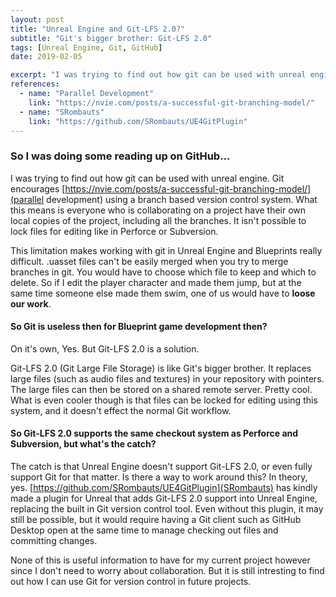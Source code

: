 ```yaml
---
layout: post
title: "Unreal Engine and Git-LFS 2.0?"
subtitle: "Git's bigger brother: Git-LFS 2.0"
tags: [Unreal Engine, Git, GitHub]
date: 2019-02-05

excerpt: "I was trying to find out how git can be used with unreal engine. Git encourages parallel development using a branch based version control system. What this means is everyone who is collaborating on a project have their own local copies of the project, including all the branches. It isn't possible to lock files for editing like in Perforce or Subversion."
references:
  - name: "Parallel Development"
    link: "https://nvie.com/posts/a-successful-git-branching-model/"
  - name: "SRombauts"
    link: "https://github.com/SRombauts/UE4GitPlugin"
---
```


### So I was doing some reading up on GitHub...

I was trying to find out how git can be used with unreal engine. Git encourages [https://nvie.com/posts/a-successful-git-branching-model/](parallel development) using a branch based version control system. What this means is everyone who is collaborating on a project have their own local copies of the project, including all the branches. It isn't possible to lock files for editing like in Perforce or Subversion.

This limitation makes working with git in Unreal Engine and Blueprints really difficult. .uasset files can't be easily merged when you try to merge branches in git. You would have to choose which file to keep and which to delete. So if I edit the player character and made them jump, but at the same time someone else made them swim, one of us would have to **loose our work**.

#### So Git is useless then for Blueprint game development then?

On it's own, Yes. But Git-LFS 2.0 is a solution.

Git-LFS 2.0 (Git Large File Storage) is like Git's bigger brother. It replaces large files (such as audio files and textures) in your repository with pointers. The large files can then be stored on a shared remote server. Pretty cool. What is even cooler though is that files can be locked for editing using this system, and it doesn't effect the normal Git workflow.

#### So Git-LFS 2.0 supports the same checkout system as Perforce and Subversion, but what's the catch?

The catch is that Unreal Engine doesn't support Git-LFS 2.0, or even fully support Git for that matter. Is there a way to work around this? In theory, yes. [https://github.com/SRombauts/UE4GitPlugin](SRombauts) has kindly made a plugin for Unreal that adds Git-LFS 2.0 support into Unreal Engine, replacing the built in Git version control tool. Even without this plugin, it may still be possible, but it would require having a Git client such as GitHub Desktop open at the same time to manage checking out files and committing changes.

None of this is useful information to have for my current project however since I don't need to worry about collaboration. But it is still intresting to find out how I can use Git for version control in future projects.
